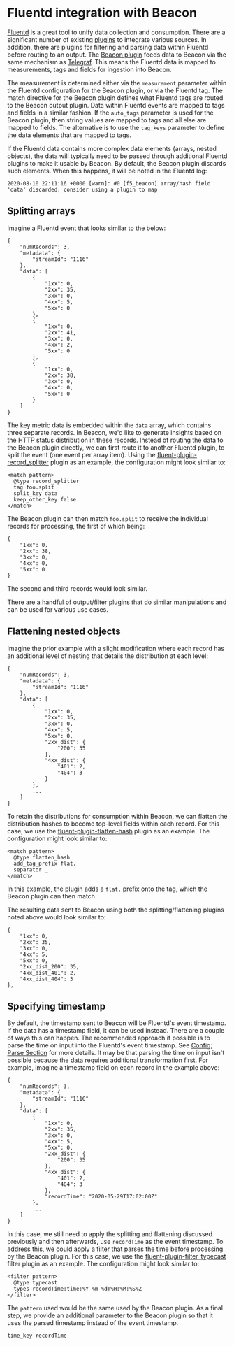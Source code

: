 # Fluentd integration with Beacon

[Fluentd](https://www.fluentd.org/) is a great tool to unify data collection and consumption.  There are a significant number of existing [plugins](https://www.fluentd.org/plugins/all) to integrate various sources.  In addition, there are plugins for filtering and parsing data within Fluentd before routing to an output.  The [Beacon plugin](https://github.com/f5devcentral/fluent-plugin-f5-beacon) feeds data to Beacon via the same mechanism as [Telegraf](https://www.influxdata.com/time-series-platform/telegraf/).  This means the Fluentd data is mapped to measurements, tags and fields for ingestion into Beacon.

The measurement is determined either via the `measurement` parameter within the Fluentd configuration for the Beacon plugin, or via the Fluentd tag.  The match directive for the Beacon plugin defines what Fluentd tags are routed to the Beacon output plugin.  Data within Fluentd events are mapped to tags and fields in a similar fashion.  If the `auto_tags` parameter is used for the Beacon plugin, then string values are mapped to tags and all else are mapped to fields.  The alternative is to use the `tag_keys` parameter to define the data elements that are mapped to tags.

If the Fluentd data contains more complex data elements (arrays, nested objects), the data will typically need to be passed through additional Fluentd plugins to make it usable by Beacon.  By default, the Beacon plugin discards such elements.  When this happens, it will be noted in the Fluentd log:

```
2020-08-10 22:11:16 +0000 [warn]: #0 [f5_beacon] array/hash field 'data' discarded; consider using a plugin to map
```

## Splitting arrays

Imagine a Fluentd event that looks similar to the below:

```
{
    "numRecords": 3,
    "metadata": {
        "streamId": "1116"
    },
    "data": [
        {
            "1xx": 0,
            "2xx": 35,
            "3xx": 0,
            "4xx": 5,
            "5xx": 0
        },
        {
            "1xx": 0,
            "2xx": 41,
            "3xx": 0,
            "4xx": 2,
            "5xx": 0
        },
        {
            "1xx": 0,
            "2xx": 38,
            "3xx": 0,
            "4xx": 0,
            "5xx": 0
        }
    ]
}
```

The key metric data is embedded within the `data` array, which contains three separate records.  In Beacon, we'd like to generate insights based on the HTTP status distribution in these records.  Instead of routing the data to the Beacon plugin directly, we can first route it to another Fluentd plugin, to split the event (one event per array item).  Using the [fluent-plugin-record_splitter](https://github.com/ixixi/fluent-plugin-record_splitter) plugin as an example, the configuration might look similar to:

```
<match pattern>
  @type record_splitter
  tag foo.split
  split_key data
  keep_other_key false
</match>
```

The Beacon plugin can then match `foo.split` to receive the individual records for processing, the first of which being:

```
{
    "1xx": 0,
    "2xx": 38,
    "3xx": 0,
    "4xx": 0,
    "5xx": 0
}
```

The second and third records would look similar.

There are a handful of output/filter plugins that do similar manipulations and can be used for various use cases.

## Flattening nested objects

Imagine the prior example with a slight modification where each record has an additional level of nesting that details the distribution at each level:

```
{
    "numRecords": 3,
    "metadata": {
        "streamId": "1116"
    },
    "data": [
        {
            "1xx": 0,
            "2xx": 35,
            "3xx": 0,
            "4xx": 5,
            "5xx": 0,
            "2xx_dist": {
                "200": 35
            },
            "4xx_dist": {
                "401": 2,
                "404": 3
            }
        },
        ...
    ]
}
```

To retain the distributions for consumption within Beacon, we can flatten the distribution hashes to become top-level fields within each record.  For this case, we use the [fluent-plugin-flatten-hash](https://github.com/kazegusuri/fluent-plugin-flatten-hash) plugin as an example.  The configuration might look similar to:

```
<match pattern>
  @type flatten_hash
  add_tag_prefix flat.
  separator _
</match>
```

In this example, the plugin adds a `flat.` prefix onto the tag, which the Beacon plugin can then match.

The resulting data sent to Beacon using both the splitting/flattening plugins noted above would look similar to:

```
{
    "1xx": 0,
    "2xx": 35,
    "3xx": 0,
    "4xx": 5,
    "5xx": 0,
    "2xx_dist_200": 35,
    "4xx_dist_401": 2,
    "4xx_dist_404": 3
},
```

## Specifying timestamp

By default, the timestamp sent to Beacon will be Fluentd's event timestamp.  If the data has a timestamp field, it can be used instead.  There are a couple of ways this can happen.  The recommended approach if possible is to parse the time on input into the Fluentd's event timestamp.  See [Config: Parse Section](https://docs.fluentd.org/configuration/parse-section) for more details.  It may be that parsing the time on input isn't possible because the data requires additional transformation first.  For example, imagine a timestamp field on each record in the example above:

```
{
    "numRecords": 3,
    "metadata": {
        "streamId": "1116"
    },
    "data": [
        {
            "1xx": 0,
            "2xx": 35,
            "3xx": 0,
            "4xx": 5,
            "5xx": 0,
            "2xx_dist": {
                "200": 35
            },
            "4xx_dist": {
                "401": 2,
                "404": 3
            },
            "recordTime": "2020-05-29T17:02:00Z"
        },
        ...
    ]
}
```

In this case, we still need to apply the splitting and flattening discussed previously and then afterwards, use `recordTime` as the event timestamp.  To address this, we could apply a filter that parses the time before processing by the Beacon plugin.  For this case, we use the [fluent-plugin-filter_typecast](https://github.com/sonots/fluent-plugin-filter_typecast) filter plugin as an example.  The configuration might look similar to:

```
<filter pattern>
  @type typecast
  types recordTime:time:%Y-%m-%dT%H:%M:%S%Z
</filter>
```

The `pattern` used would be the same used by the Beacon plugin.  As a final step, we provide an additional parameter to the Beacon plugin so that it uses the parsed timestamp instead of the event timestamp.

```
time_key recordTime
```